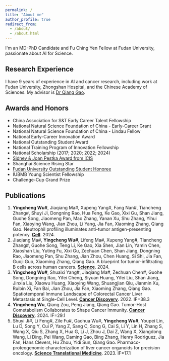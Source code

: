 ```yaml
---
permalink: /
title: "About me"
author_profile: true
redirect_from: 
  - /about/
  - /about.html
---
```




I'm an MD-PhD Candidate and Fu Ching Yen Fellow at Fudan University, passionate about AI for Science. 

## Research Experience
I have 9 years of experience in AI and cancer research, including work at Fudan University, Zhongshan Hospital, and the Chinese Academy of Sciences. My advisor is [Dr Qiang Gao](https://hupi.fudan.edu.cn/en/rcdw/rc_content.jsp?urltype=news.NewsContentUrl&wbtreeid=1097&wbnewsid=1422).

## Awards and Honors
- China Association for S&T Early Career Talent Fellowship
- National Natural Science Foundation of China - Early-Career Grant
- National Natural Science Foundation of China - Lindau Fellow
- National Early-Career Innovation Award
- National Outstanding Student Award
- National Training Program of Innovation Fellowship
- National Scholarship (2017; 2020; 2022; 2024)
- [Sidney & Joan Pestka Award from ICIS](https://cytokinesociety.org/congratulations-yingcheng-wu-2024-sidney-joan-pestka-graduate-award-winner/)
- Shanghai Science Rising Star
- [Fudan University Outstanding Student Honoree](https://news.fudan.edu.cn/2025/0127/c31a144068/page.htm)
- IUBMB Young Scientist Fellowship
- Challenge-Cup Grand Prize

## Publications
1. **Yingcheng Wu#**, Jiaqiang Ma#, Xupeng Yang#, Fang Nan#, Tiancheng Zhang#, Shuyi Ji, Dongning Rao, Hua Feng, Ke Gao, Xixi Gu, Shan Jiang, Guohe Song, Jiaomeng Pan, Mao Zhang, Yanan Xu, Shu Zhang, Yihui Fan, Xiaoying Wang, Jian Zhou, Li Yang, Jia Fan, Xiaoming Zhang, Qiang Gao. Neutrophil profiling illuminates anti-tumor antigen-presenting potency. [**Cell**](https://pubmed.ncbi.nlm.nih.gov/38447573/). 2024.
2. Jiaqiang Ma#, **Yingcheng Wu#**, Lifeng Ma#, Xupeng Yang#, Tiancheng Zhang#, Guohe Song, Teng Li, Ke Gao, Xia Shen, Jian Lin, Yamin Chen, Xiaoshan Liu, Yuting Fu, Xixi Gu, Zechuan Chen, Shan Jiang, Dongning Rao, Jiaomeng Pan, Shu Zhang, Jian Zhou, Chen Huang, Si Shi, Jia Fan, Guoji Guo, Xiaoming Zhang, Qiang Gao. A blueprint for tumor-infiltrating B cells across human cancers. [**Science**](https://pubmed.ncbi.nlm.nih.gov/38696569/). 2024.
3. **Yingcheng Wu#**, Shuaixi Yang#, Jiaqiang Ma#, Zechuan Chen#, Guohe Song, Dongning Rao, Yifei Cheng, Siyuan Huang, Yifei Liu, Shan Jiang, Jinxia Liu, Xiaowu Huang, Xiaoying Wang, Shuangjian Qiu, Jianmin Xu, Ruibin Xi, Fan Bai, Jian Zhou, Jia Fan, Xiaoming Zhang, Qiang Gao. Spatiotemporal Immune Landscape of Colorectal Cancer Liver Metastasis at Single-Cell Level. [**Cancer Discovery**](https://pubmed.ncbi.nlm.nih.gov/34417225/). 2022. IF=38.3
4. **Yingcheng Wu**, Qiang Zou, Peng Jiang, Qiang Gao. Tumor-Host Cometabolism Collaborates to Shape Cancer Immunity. [**Cancer Discovery**](https://pubmed.ncbi.nlm.nih.gov/38571418/). 2024. IF=29.1
5. Shuyi Ji#, Li Feng#, Zile Fu#, Gaohua Wu#, **Yingcheng Wu#**, Youpei Lin, Lu D, Song Y, Cui P, Yang Z, Sang C, Song G, Cai S, Li Y, Lin H, Zhang S, Wang X, Qiu S, Zhang X, Hua G, Li J, Zhou J, Dai Z, Wang X, Xiangdong Wang, Li Ding, Pei Wang, Daming Gao, Bing Zhang, Henry Rodriguez, Jia Fan, Hans Clevers, Hu Zhou, Yidi Sun, Qiang Gao. Pharmaco-proteogenomic characterization of liver cancer organoids for precision oncology. [**Science Translational Medicine**](https://pubmed.ncbi.nlm.nih.gov/37494474/). 2023. IF=17.1
